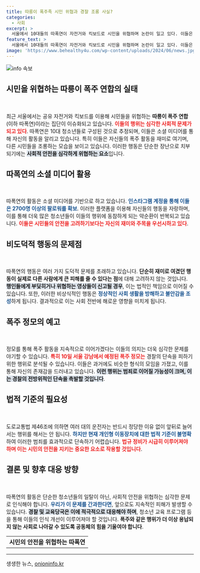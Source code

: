 ```yaml
---
title: 따릉이 폭주족 시민 위협과 경찰 조롱 사실?
categories:
  - 사회
excerpt: >
  서울에서 10대들의 따폭연이 자전거와 킥보드로 시민을 위협하며 논란이 일고 있다. 이들은 경찰을 조롱하며 폭주 정모를 예고, 비상식적인 행동으로 불안을 조장하고 있다. 교통법의 허점도 지적되고 있는 상황!
feature_text: >
  서울에서 10대들의 따폭연이 자전거와 킥보드로 시민을 위협하며 논란이 일고 있다. 이들은 경찰을 조롱하며 폭주 정모를 예고, 비상식적인 행동으로 불안을 조장하고 있다. 교통법의 허점도 지적되고 있는 상황!
image: 'https://www.behealthy4u.com/wp-content/uploads/2024/06/news.jpg'
---
```


<p><img src="https://www.behealthy4u.com/wp-content/uploads/2024/06/news.jpg" alt="info 속보" /></p>

<h2 data-ke-size="size26">시민을 위협하는 따릉이 폭주 연합의 실태</h2>

<p data-ke-size="size16">&nbsp;</p>

<p>최근 서울에서는 공유 자전거와 킥보드를 이용해 시민들을 위협하는 <b>따릉이 폭주 연합</b>(이하 따폭연)이라는 집단이 이슈화되고 있습니다. <b><span style="color: #ee2323;">이들의 행위는 심각한 사회적 문제가 되고 있다</span></b>. 따폭연은 10대 청소년들로 구성된 것으로 추정되며, 이들은 소셜 미디어를 통해 자신의 활동을 알리고 있습니다. 특히 이들은 자신들의 폭주 활동을 재미로 여기며, 다른 시민들을 조롱하는 모습을 보이고 있습니다. 이러한 행동은 단순한 장난으로 치부되기에는 <b><span style="background-color: #21538527;">사회적 안전을 심각하게 위협하는 요소</span></b>입니다.</p>

<h2 data-ke-size="size26">따폭연의 소셜 미디어 활용</h2>

<p data-ke-size="size16">&nbsp;</p>

<p>따폭연의 활동은 소셜 미디어를 기반으로 하고 있습니다. <b><span style="color: #1a5490;">인스타그램 계정을 통해 이들은 2700명 이상의 팔로워를 확보</span></b>. 이러한 플랫폼을 이용해 자신들의 행동을 자랑하며, 이를 통해 더욱 많은 청소년들이 이들의 행위에 동참하게 되는 악순환이 반복되고 있습니다. <b><span style="color: #ee2323;">이들은 시민들의 안전을 고려하기보다는 자신의 재미와 주목을 우선시하고 있다</span></b>.</p>

<h2 data-ke-size="size26">비도덕적 행동의 문제점</h2>

<p data-ke-size="size16">&nbsp;</p>

<p>따폭연의 행동은 여러 가지 도덕적 문제를 초래하고 있습니다. <b>단순히 재미로 여겼던 행동이 실제로 다른 사람에게 큰 피해를 줄 수 있다는 점</b>에 대해 고려하지 않는 것입니다. <b><span style="background-color: #21538527;">행인들에게 부딪히거나 위협하는 영상들이 신고될 경우</span></b>, 이는 법적인 책임으로 이어질 수 있습니다. 또한, 이러한 비상식적인 행동은 <b><span style="color: #1a5490;">정상적인 사회 생활을 방해하고 불안감을 조성</span></b>하게 됩니다. 결과적으로 이는 사회 전반에 해로운 영향을 미치게 됩니다.</p>

<h2 data-ke-size="size26">폭주 정모의 예고</h2>

<p data-ke-size="size16">&nbsp;</p>

<p>정모를 통해 폭주 활동을 지속적으로 이어가겠다는 이들의 의지는 더욱 심각한 문제를 야기할 수 있습니다. <b><span style="color: #ee2323;">특히 10일 서울 강남에서 예정된 폭주 정모는</span></b> 경찰의 단속을 피하기 위한 행위로 분석될 수 있습니다. 이들은 과거에도 비슷한 형식의 모임을 가졌고, 이를 통해 자신의 존재감을 드러내고 있습니다. <b><span style="background-color: #21538527;">이런 행위는 범죄로 이어질 가능성이 크며, 이는 경찰의 전방위적인 단속을 촉발할 것입니다</span></b>.</p>

<h2 data-ke-size="size26">법적 기준의 필요성</h2>

<p data-ke-size="size16">&nbsp;</p>

<p>도로교통법 제46조에 의하면 여러 대의 운전자는 반드시 정당한 이유 없이 앞뒤로 늘어서는 행위를 해서는 안 됩니다. <b><span style="color: #1a5490;">하지만 현재 개인형 이동장치에 대한 법적 기준이 불명확</span></b>하여 이러한 범죄를 효과적으로 단속하기 어렵습니다. <b><span style="color: #ee2323;">법규 정비가 시급히 이루어져야 하며 이는 시민의 안전을 지키는 중요한 요소로 작용할 것입니다</span></b>.</p>

<h2 data-ke-size="size26">결론 및 향후 대응 방향</h2>

<p data-ke-size="size16">&nbsp;</p>

<p>따폭연의 활동은 단순한 청소년들의 일탈이 아닌, 사회적 안전을 위협하는 심각한 문제로 인식해야 합니다. <b><span style="color: #1a5490;">우리가 이 문제를 간과한다면</span></b>, 앞으로도 지속적인 피해가 발생할 수 있습니다. <b><span style="background-color: #21538527;">경찰 및 교육당국은 이에 적극적으로 대응해야 하며</span></b>, 청소년 교육 프로그램 등을 통해 이들의 인식 개선이 이루어져야 할 것입니다. <b>폭주와 같은 행위가 더 이상 용납되지 않는 사회로 나아갈 수 있도록 공동체의 힘을 기울여야 합니다</b>. </p>

<table>
  <tr>
    <td style="text-align: center; height: 17px;">
      <b>시민의 안전을 위협하는 따폭연</b>
    </td>
  </tr>
</table>

<hr> 

<p data-ke-size="size16"></p>
생생한 뉴스, <a href="https://onioninfo.kr" rel="dofollow">onioninfo.kr</a>


